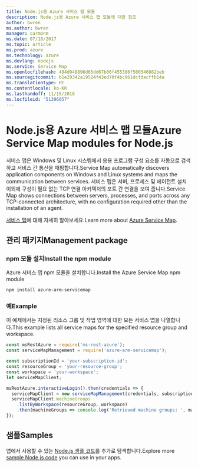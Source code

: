 ```yaml
---
title: Node.js용 Azure 서비스 맵 모듈
description: Node.js용 Azure 서비스 맵 모듈에 대한 참조
author: bwren
ms.author: bwren
manager: carmonm
ms.date: 07/18/2017
ms.topic: article
ms.prod: azure
ms.technology: azure
ms.devlang: nodejs
ms.service: Service Map
ms.openlocfilehash: 494d948896d65dd67b06f455386f500346862beb
ms.sourcegitcommit: b1e29342a19524f43ed70f4bc961dcfdacffb14a
ms.translationtype: HT
ms.contentlocale: ko-KR
ms.lasthandoff: 11/15/2018
ms.locfileid: "51396057"
---
```

# <a name="azure-service-map-modules-for-nodejs"></a><span data-ttu-id="c2bdb-103">Node.js용 Azure 서비스 맵 모듈</span><span class="sxs-lookup"><span data-stu-id="c2bdb-103">Azure Service Map modules for Node.js</span></span>

<span data-ttu-id="c2bdb-104">서비스 맵은 Windows 및 Linux 시스템에서 응용 프로그램 구성 요소를 자동으로 검색하고 서비스 간 통신을 매핑합니다.</span><span class="sxs-lookup"><span data-stu-id="c2bdb-104">Service Map automatically discovers application components on Windows and Linux systems and maps the communication between services.</span></span> <span data-ttu-id="c2bdb-105">서비스 맵은 서버, 프로세스 및 에이전트 설치 이외에 구성이 필요 없는 TCP 연결 아키텍처의 포트 간 연결을 보여 줍니다.</span><span class="sxs-lookup"><span data-stu-id="c2bdb-105">Service Map shows connections between servers, processes, and ports across any TCP-connected architecture, with no configuration required other than the installation of an agent.</span></span>

<span data-ttu-id="c2bdb-106">[서비스 맵](https://docs.microsoft.com/azure/operations-management-suite/operations-management-suite-service-map)에 대해 자세히 알아보세요.</span><span class="sxs-lookup"><span data-stu-id="c2bdb-106">Learn more about [Azure Service Map](https://docs.microsoft.com/azure/operations-management-suite/operations-management-suite-service-map).</span></span>

## <a name="management-package"></a><span data-ttu-id="c2bdb-107">관리 패키지</span><span class="sxs-lookup"><span data-stu-id="c2bdb-107">Management package</span></span>

### <a name="install-the-npm-module"></a><span data-ttu-id="c2bdb-108">npm 모듈 설치</span><span class="sxs-lookup"><span data-stu-id="c2bdb-108">Install the npm module</span></span>

<span data-ttu-id="c2bdb-109">Azure 서비스 맵 npm 모듈을 설치합니다.</span><span class="sxs-lookup"><span data-stu-id="c2bdb-109">Install the Azure Service Map npm module</span></span>

```bash
npm install azure-arm-servicemap
```

### <a name="example"></a><span data-ttu-id="c2bdb-110">예</span><span class="sxs-lookup"><span data-stu-id="c2bdb-110">Example</span></span>

<span data-ttu-id="c2bdb-111">이 예제에서는 지정된 리소스 그룹 및 작업 영역에 대한 모든 서비스 맵을 나열합니다.</span><span class="sxs-lookup"><span data-stu-id="c2bdb-111">This example lists all service maps for the specified resource group and workspace.</span></span>

```javascript
const msRestAzure = require('ms-rest-azure');
const serviceMapManagement = require('azure-arm-servicemap');

const subscriptionId = 'your-subscription-id';
const resourceGroup = 'your-resource-group';
const workspace = 'your-workspace';
let serviceMapClient;

msRestAzure.interactiveLogin().then(credentials => {
  serviceMapClient = new serviceMapManagement(credentials, subscriptionId);
  serviceMapClient.machineGroups
    .listByWorkspace(resourceGroup, workspace)
    .then(machineGroups => console.log('Retrieved machine groups: ', machineGroups));
});
```

## <a name="samples"></a><span data-ttu-id="c2bdb-112">샘플</span><span class="sxs-lookup"><span data-stu-id="c2bdb-112">Samples</span></span>

<span data-ttu-id="c2bdb-113">앱에서 사용할 수 있는 [Node.js 샘플 코드](https://azure.microsoft.com/resources/samples/?platform=nodejs)를 추가로 탐색합니다.</span><span class="sxs-lookup"><span data-stu-id="c2bdb-113">Explore more [sample Node.js code](https://azure.microsoft.com/resources/samples/?platform=nodejs) you can use in your apps.</span></span>
